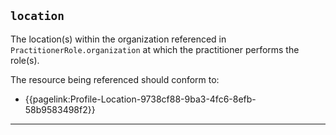 ## `location`

The location(s) within the organization referenced in `PractitionerRole.organization` at which the practitioner performs the role(s).

The resource being referenced should conform to:
- {{pagelink:Profile-Location-9738cf88-9ba3-4fc6-8efb-58b9583498f2}}
---